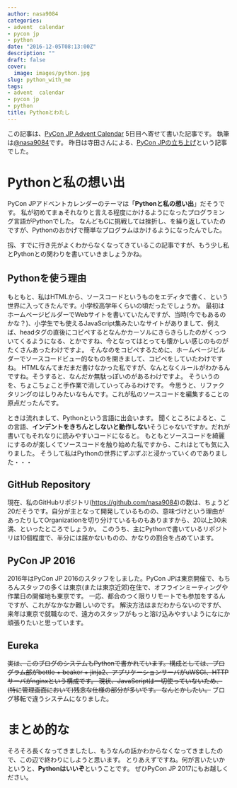 ```yaml
---
author: nasa9084
categories:
- advent  calendar
- pycon jp
- python
date: "2016-12-05T08:13:00Z"
description: ""
draft: false
cover:
  image: images/python.jpg
slug: python_with_me
tags:
- advent  calendar
- pycon jp
- python
title: Pythonとわたし
---
```



この記事は、[PyCon JP Advent Calendar](http://www.adventar.org/calendars/1741) 5日目へ寄せて書いた記事です。
執筆は[@nasa9084](https://twitter.com/nasa9084)です。
昨日は寺田さんによる、[PyCon JPの立ち上げ](https://www.cmscom.jp/blog/v63gcs)という記事でした。

# Pythonと私の想い出
PyCon JPアドベントカレンダーのテーマは「**Pythonと私の想い出**」だそうです。
私が初めてまぁそれなりと言える程度にかけるようになったプログラミング言語がPythonでした。
なんどもCに挑戦しては挫折し、を繰り返していたのですが、Pythonのおかげで簡単なプログラムはかけるようになったんでした。

扨、すでに行き先がよくわからなくなってきているこの記事ですが、もう少し私とPythonとの関わりを書いていきましょうかね。

## Pythonを使う理由
もともと、私はHTMLから、ソースコードというものをエディタで書く、という世界に入ってきたんです。小学校高学年くらいの頃だったでしょうか。
最初はホームページビルダーでWebサイトを書いていたんですが、当時(今でもあるのかな？)、小学生でも使えるJavaScript集みたいなサイトがありまして、例えば、headタグの直後にコピペするとなんかカーソルにきらきらしたのがくっついてくるようになる、とかですね、今となってはとっても懐かしい感じのものがたくさんあったわけですよ。
そんなのをコピペするために、ホームページビルダーでソースコードビュー的なものを開きまして、コピペをしていたわけですね。
HTMLなんてまだまだ書けなかった私ですが、なんとなくルールがわかるんですね。そうすると、なんだか無駄っぽいのがあるわけですよ。
そういうのを、ちょこちょこと手作業で消していってみるわけです。
今思うと、リファクタリングのはしりみたいなもんです。これが私のソースコードを編集することの原点だったんです。

ときは流れまして、Pythonという言語に出会います。
聞くところによると、この言語、**インデントをきちんとしないと動作しない**そうじゃないですか。だれが書いてもそれなりに読みやすいコードになると。
もともとソースコードを綺麗にするのが楽しくてソースコードを触り始めた私ですから、これはとても気に入りました。
そうして私はPythonの世界にずぶずぶと浸かっていくのでありました・・・

## GitHub Repository
現在、私のGitHubリポジトリ(https://github.com/nasa9084)の数は、ちょうど20だそうです。自分が主となって開発しているものの、意味づけという理由があったりしてOrganizationを切り分けているものもありますから、20以上30未満、といったところでしょうか。
このうち、主にPythonで書いているリポジトリは10個程度で、半分には届かないものの、かなりの割合を占めています。

## PyCon JP 2016
2016年はPyCon JP 2016のスタッフをしました。PyCon JPは東京開催で、もちろんスタッフの多くは東京(または東京近郊)在住で、オフラインミーティングや作業日の開催地も東京です。
一応、都合のつく限りリモートでも参加をするんですが、これがなかなか難しいのです。
解決方法はまだわからないのですが、来年は東京で就職なので、遠方のスタッフがもっと溶け込みやすいようになにか頑張りたいと思っています。

## Eureka
~~実は、このブログのシステムもPythonで書かれています。構成としては、プログラム部がbottle + beaker + jinja2、アプリケーションサーバがuWSGI、HTTPサーバがnginxという構成です。
現状、JavaScriptは一切使っていないため、(特に管理画面において)残念な仕様の部分が多いです。
なんとかしたい。~~
ブログ移転で違うシステムになりました。

# まとめ的な
そろそろ長くなってきましたし、もうなんの話かわからなくなってきましたので、この辺で終わりにしようと思います。
とりあえずですね。何が言いたいかというと、**Pythonはいいぞ**ということです。
ぜひPyCon JP 2017にもお越しください。

